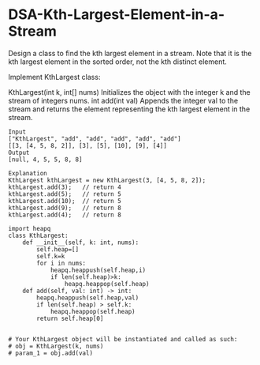 # DSA-Kth-Largest-Element-in-a-Stream
Design a class to find the kth largest element in a stream. Note that it is the kth largest element in the sorted order, not the kth distinct element.

Implement KthLargest class:

KthLargest(int k, int[] nums) Initializes the object with the integer k and the stream of integers nums.
int add(int val) Appends the integer val to the stream and returns the element representing the kth largest element in the stream.
```
Input
["KthLargest", "add", "add", "add", "add", "add"]
[[3, [4, 5, 8, 2]], [3], [5], [10], [9], [4]]
Output
[null, 4, 5, 5, 8, 8]

Explanation
KthLargest kthLargest = new KthLargest(3, [4, 5, 8, 2]);
kthLargest.add(3);   // return 4
kthLargest.add(5);   // return 5
kthLargest.add(10);  // return 5
kthLargest.add(9);   // return 8
kthLargest.add(4);   // return 8
```
```
import heapq
class KthLargest:
    def __init__(self, k: int, nums):
        self.heap=[]
        self.k=k
        for i in nums:
            heapq.heappush(self.heap,i)
            if len(self.heap)>k:
                heapq.heappop(self.heap)
    def add(self, val: int) -> int:
        heapq.heappush(self.heap,val)
        if len(self.heap) > self.k:
            heapq.heappop(self.heap)
        return self.heap[0]  


# Your KthLargest object will be instantiated and called as such:
# obj = KthLargest(k, nums)
# param_1 = obj.add(val)
```
